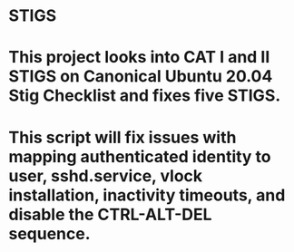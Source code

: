 # STIGS
# This project looks into CAT I and II STIGS on Canonical Ubuntu 20.04 Stig Checklist and fixes five STIGS.
# This script will fix issues with mapping authenticated identity to user, sshd.service, vlock installation, inactivity timeouts, and disable the CTRL-ALT-DEL sequence. 
